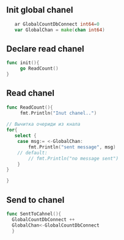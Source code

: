 
## Init global chanel
```go
   ar GlobalCountDbConnect int64=0
   var GlobalChan = make(chan int64)
```

## Declare read chanel
```go
func init(){
     go ReadCount()  
}
```

## Read chanel 
```go
func ReadCount(){
     fmt.Println("Inut chanel..")
      
// Вычитка очериди из кнала
for{
   select {
    case msg:= <-GlobalChan:
        fmt.Println("sent message", msg)
    // default:
        // fmt.Println("no message sent")
    }
}

}
```

## Send to chanel
```go
func SentToCahnel(){
  GlobalCountDbConnect ++
  GlobalChan<-GlobalCountDbConnect
  }
```     
